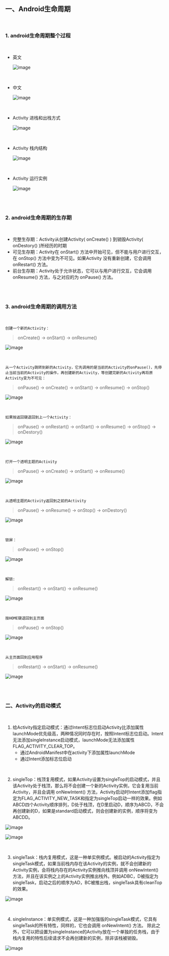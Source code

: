 ## 一、Android生命周期

<br />

### 1. android生命周期整个过程

<br />

* 英文

    ![image](https://github.com/freedomeden/LifeCycleAndLaunchMode/blob/master/picture/activitystart_en.png)
    
<br />

* 中文
    
    ![image](https://github.com/freedomeden/LifeCycleAndLaunchMode/blob/master/picture/activitystart_zh.png)
    
<br />

* Activity 进栈和出栈方式
    
    ![image](https://github.com/freedomeden/LifeCycleAndLaunchMode/blob/master/picture/activitystackinandout.png)
    
<br />
    
* Activity 栈内结构
    
    ![image](https://github.com/freedomeden/LifeCycleAndLaunchMode/blob/master/picture/activitystacksave.png)
    
<br />
    
* Activity 运行实例
    
    ![image](https://github.com/freedomeden/LifeCycleAndLaunchMode/blob/master/picture/activitystackrun.png)
    
<br /><br />

### 2. android生命周期的生存期

<br />

* 完整生存期：Activity从创建Activity( onCreate() ) 到销毁Activity( onDestory() )所经历的时期
* 可见生存期：Activity在 onStart() 方法中开始可见，但不能与用户进行交互，在 onStop() 方法中变为不可见。如果Activity 没有重新创建，它会调用 onRestart() 方法。
* 前台生存期：Activity处于允许状态，它可以与用户进行交互，它会调用 onResume() 方法，与之对应的为 onPause() 方法。
    
<br /><br />

### 3. android生命周期的调用方法

<br />

    创建一个新的Activity：
> onCreate() -> onStart() -> onResume()
    
![image](https://github.com/freedomeden/LifeCycleAndLaunchMode/blob/master/picture/createtop.png)
    
<br />
    
    从一个Activity跳转到新的Activity，它先调用的是当前的Activity的onPause()，先停止当前当前的Activity的操作，再创建新的Activity，等创建完新的Activity再将原Activity变为不可见：
> onPause() -> onCreate() -> onStart() -> onResume() -> onStop() 
    
![image](https://github.com/freedomeden/LifeCycleAndLaunchMode/blob/master/picture/startnewactivity.png)
    
<br />
    
    如果按返回键退回到上一个Activity：
> onPause() -> onRestart() -> onStart() -> onResume() -> onStop() -> onDestory()
    
![image](https://github.com/freedomeden/LifeCycleAndLaunchMode/blob/master/picture/backlastactivity.png)
    
<br />
    
    打开一个透明主题的Activity
> onPause() -> onCreate() -> onStart() -> onResume()
    
![image](https://github.com/freedomeden/LifeCycleAndLaunchMode/blob/master/picture/startthemeactivity.png)
    
<br />
    
    从透明主题的Activity返回到之前的Activity
> onPause() -> onResume() -> onStop() -> onDestory()
    
![image](https://github.com/freedomeden/LifeCycleAndLaunchMode/blob/master/picture/backthemeactivity.png)
    
<br />
    
    锁屏：
> onPause() -> onStop()
    
![image](https://github.com/freedomeden/LifeCycleAndLaunchMode/blob/master/picture/lockscreen.png)
    
<br />
    
    解锁:
> onRestart() -> onStart() -> onResume()
    
![image](https://github.com/freedomeden/LifeCycleAndLaunchMode/blob/master/picture/unlockscreen.png)
    
<br />
    
    按HOME键退回到主页面
> onPause() -> onStop()
    
![image](https://github.com/freedomeden/LifeCycleAndLaunchMode/blob/master/picture/backhome.png)
    
<br />
    
    从主页面回到应用程序
> onRestart() -> onStart() -> onResume()
    
![image](https://github.com/freedomeden/LifeCycleAndLaunchMode/blob/master/picture/backactivity.png)
    
<br /><br />

### 二、Activity的启动模式

<br />

1. 给Activity指定启动模式：通过Intent标志位启动Activity比添加属性launchMode优先级高，两种情况同时存在时，按照Intent标志位启动。Intent无法添加singleInstance启动模式，launchMode无法添加属性FLAG_ACTIVITY_CLEAR_TOP。
    * 通过AndroidManifest中在activity下添加属性launchMode
    * 通过Intent添加标志位启动

<br />

2. singleTop：栈顶复用模式，如果Activity设置为singleTop的启动模式，并且该Activity处于栈顶，那么将不会创建一个新的Activity实例，它会复用当前Activity，并且会调用 onNewIntent() 方法，Activity启动时Intent添加flag指定为FLAG_ACTIVITY_NEW_TASK和指定为singleTop启动一样的效果。例如ABCD四个Activity顺序排列，D处于栈顶，在D里启动D，顺序为ABCD，不会再创建新的D，如果是standard启动模式，则会创建新的实例，顺序将变为ABCDD。

![image](https://github.com/freedomeden/LifeCycleAndLaunchMode/blob/master/picture/singletopphoto.jpg)
    
![image](https://github.com/freedomeden/LifeCycleAndLaunchMode/blob/master/picture/singletoplog.png)

<br />

3. singleTask：栈内复用模式，这是一种单实例模式。被启动的Activity指定为singleTask模式，如果当前栈内存在该Activity的实例，就不会创建新的Activity实例，会将栈内存在的Activity实例推向栈顶并调用 onNewIntent() 方法，并且在该实例之上的Activity实例推出栈外。例如ADBC，D被指定为singleTask，启动之后的顺序为AD，BC被推出栈，singleTask具有cleanTop的效果。

![image](https://github.com/freedomeden/LifeCycleAndLaunchMode/blob/master/picture/singletask.gif)
    
<br />

4. singleInstance：单实例模式，这是一种加强版的singleTask模式，它具有singleTask的所有特性，同样的，它也会调用 onNewIntent() 方法。 除此之外，它可以把设置为singleInstance的Activity放在一个单独的任务栈，由于栈内复用的特性后续请求不会再创建新的实例，除非该栈被销毁。
    
![image](https://github.com/freedomeden/LifeCycleAndLaunchMode/blob/master/picture/singleinstance.gif)
    
<br /><br />
